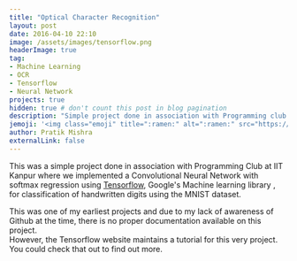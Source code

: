 ```yaml
---
title: "Optical Character Recognition"
layout: post
date: 2016-04-10 22:10
image: /assets/images/tensorflow.png
headerImage: true
tag: 
- Machine Learning
- OCR
- Tensorflow
- Neural Network
projects: true
hidden: true # don't count this post in blog pagination
description: "Simple project done in association with Programming club at IIT Kanpur."
jemoji: '<img class="emoji" title=":ramen:" alt=":ramen:" src="https://assets.github.com/images/icons/emoji/unicode/1f35c.png" height="20" width="20" align="absmiddle">'
author: Pratik Mishra
externalLink: false
---
```


This was a simple project done in association with Programming Club at IIT Kanpur where we implemented a Convolutional Neural Network with softmax regression using [Tensorflow](https://www.tensorflow.org/), Google's Machine learning library , for classification of handwritten digits using the MNIST dataset. 

This was one of my earliest projects and due to my lack of awareness of Github at the time, there is no proper documentation available on this project.  
However, the Tensorflow website maintains a tutorial for this very project. You could check that out to find out more.
